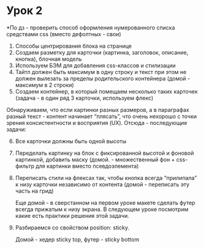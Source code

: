 # Урок 2

\*По дз - проверить способ оформления нумерованного списка средствами css (вместо дефолтных - свои)

1. Способы центрирования блока на странице
2. Создаем разметку для карточки (картинка, заголовок, описание, кнопка), блочная модель
3. Используем БЭМ для добавления css-классов и стилизации
4. Тайтл должен быть максимум в одну строку и текст при этом не должен вылезать за пределы родительского контейнера (домой - максимум в 2 строки)
5. Создаем контейнер, в который помещаем несколько таких карточек (задача - в один ряд 3 карточки, используем флекс)

Обнаруживаем, что если картинки разных размеров, а в параграфах разный текст - контент начинает “плясать”, что очень нехорошо с точки зрения консистентности и восприятия (UX). Отсюда - последующие задачи:

6. Все карточки должны быть одной высоты
7. Переделать картинку на блок с фиксированной высотой и фоновой картинкой, добавить маску (домой. - множественный фон + css-фильтр для картинки вместо псевдоэлемента)
8. Переписать стили на флексах так, чтобы кнопка всегда “прилипала” к низу карточки независимо от контента (домой - переписать эту часть на грид)

   Еще домой - в сверстанном на первом уроке макете сделать футер всегда прижатым к низу экрана. В следующем уроке посмотрим какие есть практики решения этой задачи.

9. Разбираемся со свойством position: sticky.

   Домой - хедер sticky top, футер - sticky bottom
